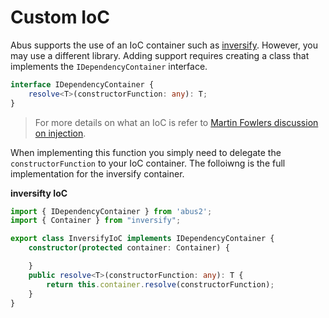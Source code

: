 # Custom IoC
Abus supports the use of an IoC container such as [inversify](http://inversify.io/). However, you may use a different library. Adding support requires creating a class that implements the `IDependencyContainer` interface.

```ts
interface IDependencyContainer {
    resolve<T>(constructorFunction: any): T;
}
```
> For more details on what an IoC is refer to [Martin Fowlers discussion on injection](https://www.martinfowler.com/articles/injection.html).

When implementing this function you simply need to delegate the `constructorFunction` to your IoC container. The folloiwng is the full implementation for the inversify container.

__inversifty IoC__
```ts
import { IDependencyContainer } from 'abus2';
import { Container } from "inversify";

export class InversifyIoC implements IDependencyContainer {
    constructor(protected container: Container) {

    }
    public resolve<T>(constructorFunction: any): T {
        return this.container.resolve(constructorFunction);
    }
}
```